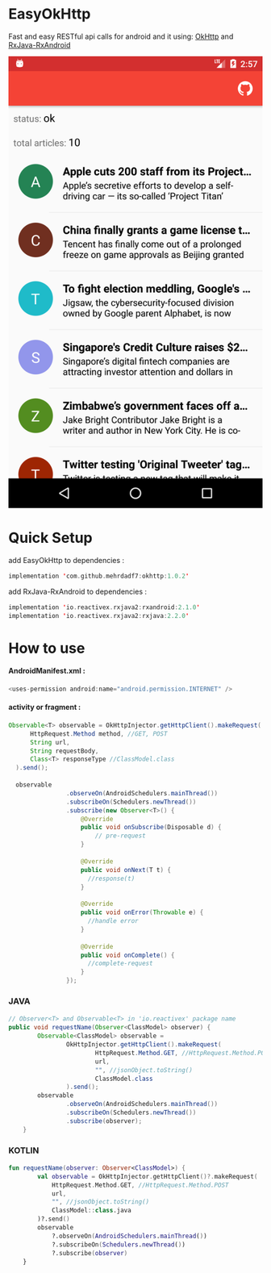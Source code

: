 # EasyOkHttp
Fast and easy RESTful api calls for android and it using: 
[OkHttp](https://square.github.io/okhttp)
and
[RxJava-RxAndroid](https://github.com/ReactiveX/RxAndroid)

![screen_shot](https://github.com/mehrdadf7/EasyOkHttp/blob/master/screen_shot.png)

# Quick Setup
add EasyOkHttp to dependencies :
```kotlin
implementation 'com.github.mehrdadf7:okhttp:1.0.2'
```
add RxJava-RxAndroid to dependencies :
```kotlin
implementation 'io.reactivex.rxjava2:rxandroid:2.1.0'
implementation 'io.reactivex.rxjava2:rxjava:2.2.0'
```
# How to use

#### AndroidManifest.xml :
```java
<uses-permission android:name="android.permission.INTERNET" />
```

#### activity or fragment :
```java
Observable<T> observable = OkHttpInjector.getHttpClient().makeRequest(
      HttpRequest.Method method, //GET, POST
      String url, 
      String requestBody, 
      Class<T> responseType //ClassModel.class
  ).send();
  
  observable
                .observeOn(AndroidSchedulers.mainThread())
                .subscribeOn(Schedulers.newThread())
                .subscribe(new Observer<T>() {
                    @Override
                    public void onSubscribe(Disposable d) {
                        // pre-request
                    }

                    @Override
                    public void onNext(T t) {
                      //response(t)
                    }

                    @Override
                    public void onError(Throwable e) {
                      //handle error
                    }

                    @Override
                    public void onComplete() {
                      //complete-request
                    }
                });
```

### JAVA
```java
// Observer<T> and Observable<T> in 'io.reactivex' package name
public void requestName(Observer<ClassModel> observer) {
        Observable<ClassModel> observable =
                OkHttpInjector.getHttpClient().makeRequest(
                        HttpRequest.Method.GET, //HttpRequest.Method.POST
                        url,
                        "", //jsonObject.toString()
                        ClassModel.class
                ).send();
        observable
                .observeOn(AndroidSchedulers.mainThread())
                .subscribeOn(Schedulers.newThread())
                .subscribe(observer);
    }
```
### KOTLIN
```kotlin
fun requestName(observer: Observer<ClassModel>) {
        val observable = OkHttpInjector.getHttpClient()?.makeRequest(
            HttpRequest.Method.GET, //HttpRequest.Method.POST
            url,
            "", //jsonObject.toString()
            ClassModel::class.java
        )?.send()
        observable
            ?.observeOn(AndroidSchedulers.mainThread())
            ?.subscribeOn(Schedulers.newThread())
            ?.subscribe(observer)
    }
```
